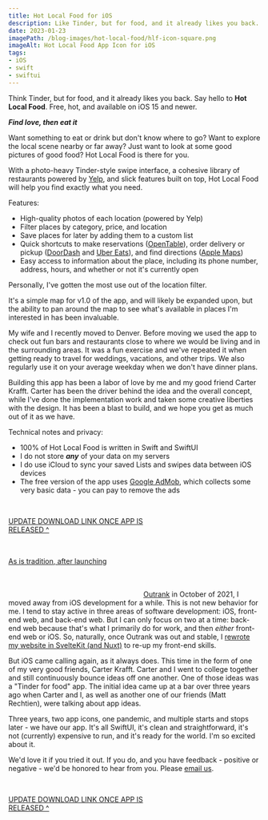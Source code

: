 ```yaml
---
title: Hot Local Food for iOS
description: Like Tinder, but for food, and it already likes you back.
date: 2023-01-23
imagePath: /blog-images/hot-local-food/hlf-icon-square.png
imageAlt: Hot Local Food App Icon for iOS
tags:
- iOS
- swift
- swiftui
---
```


<script>
	import ResizableIcon from '$lib/components/ResizableIcon.svelte'
	import ResizableImage from '$lib/components/ResizableImage.svelte'
</script>

Think Tinder, but for food, and it already likes you back. Say hello to **Hot Local Food**. Free, hot, and available on iOS 15 and newer.

<ResizableIcon src="/blog-images/hot-local-food/hlf-icon-rounded.png" altText="Outrank's app icon" url="https://apps.apple.com/us/app/outrank/id1588983785" />

***Find love, then eat it***

Want something to eat or drink but don't know where to go? Want to explore the local scene nearby or far away? Just want to look at some good pictures of good food? Hot Local Food is there for you.

With a photo-heavy Tinder-style swipe interface, a cohesive library of restaurants powered by <a href="https://fusion.yelp.com/" target="_blank" rel="noreferrer">Yelp</a>, and slick features built on top, Hot Local Food will help you find exactly what you need.

<ResizableImage src="/blog-images/hot-local-food/hlf-primary-light.png" altText="UI Screenshots for Hot Local Food" />

Features:
* High-quality photos of each location (powered by Yelp)
* Filter places by category, price, and location
* Save places for later by adding them to a custom list
* Quick shortcuts to make reservations (<a href="https://www.opentable.com/" target="_blank" rel="noreferrer">OpenTable</a>), order delivery or pickup (<a href="https://www.doordash.com/" target="_blank" rel="noreferrer">DoorDash</a> and <a href="https://www.ubereats.com" target="_blank" rel="noreferrer">Uber Eats</a>), and find directions (<a href="https://www.apple.com/maps/" target="_blank" rel="noreferrer">Apple Maps</a>)
* Easy access to information about the place, including its phone number, address, hours, and whether or not it's currently open

Personally, I've gotten the most use out of the location filter.

<ResizableIcon src="/blog-images/hot-local-food/hlf-location-light.png" altText="Location Filter screen for Hot Local Food" />

It's a simple map for v1.0 of the app, and will likely be expanded upon, but the ability to pan around the map to see what's available in places I'm interested in has been invaluable.

My wife and I recently moved to Denver. Before moving we used the app to check out fun bars and restaurants close to where we would be living and in the surrounding areas. It was a fun exercise and we've repeated it when getting ready to travel for weddings, vacations, and other trips. We also regularly use it on your average weekday when we don't have dinner plans.

Building this app has been a labor of love by me and my good friend Carter Krafft. Carter has been the driver behind the idea and the overall concept, while I've done the implementation work and taken some creative liberties with the design. It has been a blast to build, and we hope you get as much out of it as we have.

Technical notes and privacy:
* 100% of Hot Local Food is written in Swift and SwiftUI
* I do not store ***any*** of your data on my servers
* I do use iCloud to sync your saved Lists and swipes data between iOS devices
* The free version of the app uses <a href="https://developers.google.com/admob/ios/data-disclosure" target="_blank" rel="noreferrer">Google AdMob</a>, which collects some very basic data - you can pay to remove the ads

<br />

<a href="https://apps.apple.com/us/app/outrank/id1588983785" target="_blank" rel="noreferrer" style="display:inline-block;overflow:hidden;background:url(https://linkmaker.itunes.apple.com/assets/shared/badges/en-us/appstore-lrg.svg) no-repeat;width:270px;height:80px;background-size:contain;" />

UPDATE DOWNLOAD LINK ONCE APP IS RELEASED ^


## Personal Notes

As is tradition, after launching <a href="https://apps.apple.com/us/app/outrank/id1588983785" target="_blank" rel="noreferrer">Outrank</a> in October of 2021, I moved away from iOS development for a while. This is not new behavior for me. I tend to stay active in three areas of software development: iOS, front-end web, and back-end web. But I can only focus on two at a time: back-end web because that's what I primarily do for work, and then *either* front-end web or iOS. So, naturally, once Outrank was out and stable, I <a href="/blog/nuxt-3-vs-sveltekit" rel="norefferer">rewrote my website in SvelteKit (and Nuxt)</a> to re-up my front-end skills.

But iOS came calling again, as it always does. This time in the form of one of my very good friends, Carter Krafft. Carter and I went to college together and still continuously bounce ideas off one another. One of those ideas was a "Tinder for food" app. The initial idea came up at a bar over three years ago when Carter and I, as well as another one of our friends (Matt Rechtien), were talking about app ideas.

Three years, two app icons, one pandemic, and multiple starts and stops later - we have our app. It's all SwiftUI, it's clean and straightforward, it's not (currently) expensive to run, and it's ready for the world. I'm so excited about it.

We'd love it if you tried it out. If you do, and you have feedback - positive or negative - we'd be honored to hear from you. Please <a href="mailto:hotlocalfood@gmail.com" target="_blank" rel="noreferrer">email us</a>.

<br />

<a href="https://apps.apple.com/us/app/outrank/id1588983785" target="_blank" rel="noreferrer" style="display:inline-block;overflow:hidden;background:url(https://linkmaker.itunes.apple.com/assets/shared/badges/en-us/appstore-lrg.svg) no-repeat;width:270px;height:80px;background-size:contain;" />

UPDATE DOWNLOAD LINK ONCE APP IS RELEASED ^